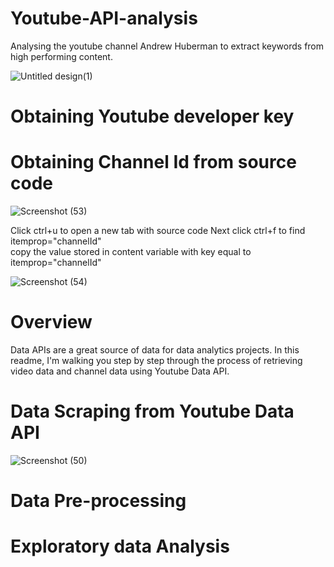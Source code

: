 # Youtube-API-analysis
Analysing the youtube channel Andrew Huberman to extract keywords from high performing content.
  




![Untitled design(1)](https://user-images.githubusercontent.com/111446453/185779918-c6f02eaa-b2a0-4069-b154-58ce65212562.png)
# Obtaining Youtube developer key
# Obtaining  Channel Id from source code 
![Screenshot (53)](https://user-images.githubusercontent.com/111446453/185878800-8c91ac30-bf99-4575-bf59-19e515f39998.png)

Click ctrl+u to open a new tab with source code
Next click ctrl+f to find itemprop="channelId"  
copy the value stored in content variable with key equal to itemprop="channelId"



![Screenshot (54)](https://user-images.githubusercontent.com/111446453/185878809-4d823838-85df-479c-8eea-9bd31450ec10.png)

# Overview
Data APIs are a great source of data for data analytics projects. In this readme, I'm walking you step by step through the process of retrieving video data and channel data using Youtube Data API.
# Data Scraping from Youtube Data API
![Screenshot (50)](https://user-images.githubusercontent.com/111446453/185731070-7a40bf64-a050-4b60-aaae-39e628f74140.png)
# Data Pre-processing

# Exploratory data Analysis


